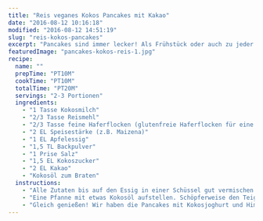 ```yaml
---
title: "Reis veganes Kokos Pancakes mit Kakao"
date: "2016-08-12 10:16:18"
modified: "2016-08-12 14:51:19"
slug: "reis-kokos-pancakes"
excerpt: "Pancakes sind immer lecker! Als Frühstück oder auch zu jeder anderen Tageszeit. Für mehr Abwechslung haben wir hier ein glutenfreies Rezept für Dich!"
featuredImage: "pancakes-kokos-reis-1.jpg"
recipe:
  name: ""
  prepTime: "PT10M"
  cookTime: "PT10M"
  totalTime: "PT20M"
  servings: "2-3 Portionen"
  ingredients:
    - "1 Tasse Kokosmilch"
    - "2/3 Tasse Reismehl"
    - "2/3 Tasse feine Haferflocken (glutenfreie Haferflocken für eine glutenfreie Version)"
    - "2 EL Speisestärke (z.B. Maizena)"
    - "1 EL Apfelessig"
    - "1,5 TL Backpulver"
    - "1 Prise Salz"
    - "1,5 EL Kokoszucker"
    - "2 EL Kakao"
    - "Kokosöl zum Braten"
  instructions:
    - "Alle Zutaten bis auf den Essig in einer Schüssel gut vermischen. Zum Schluss den Essig zugeben und kurz unterrühren."
    - "Eine Pfanne mit etwas Kokosöl aufstellen. Schöpferweise den Teig hineingeben und beidseitig goldbraun braten."
    - "Gleich genießen! Wir haben die Pancakes mit Kokosjoghurt und Himbeeren gefüllt. Sie schmecken auch mit Ahornsirup und Beeren sehr lecker."
---
```


